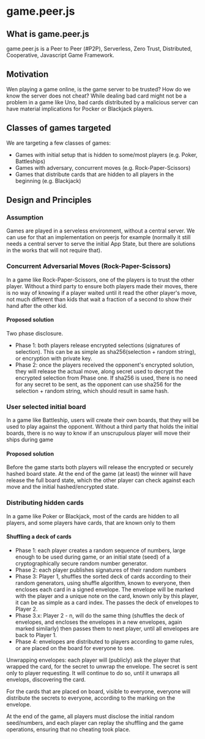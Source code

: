 # game.peer.js

## What is game.peer.js
game.peer.js is a Peer to Peer (#P2P), Serverless, Zero Trust, Distributed, Cooperative, Javascript Game Framework.

## Motivation
Wen playing a game online, is the game server to be trusted? How do we know the server does not cheat? While dealing bad card might not be a problem in a game like Uno, bad cards distributed by a malicious server can have material implications for Pocker or Blackjack players.

## Classes of games targeted
We are targeting a few classes of games:
 - Games with initial setup that is hidden to some/most players (e.g. Poker, Battleships)
 - Games with adversary, concurrent moves (e.g. Rock-Paper-Scissors) 
 - Games that distribute cards that are hidden to all players in the beginning (e.g. Blackjack)
 
## Design and Principles

### Assumption
Games are played in a serveless environment, without a central server. We can use for that an implementation on peerjs for example (normally it still needs a central server to serve the initial App State, but there are solutions in the works that will not require that).

### Concurrent Adversarial Moves (Rock-Paper-Scissors)
In a game like Rock-Paper-Scissors, one of the players is to trust the other player. Without a third party to ensure both players made their moves, there is no way of knowing if a player waited until it read the other player's move, not much different than kids that wait a fraction of a second to show their hand after the other kid.

#### Proposed solution
Two phase disclosure.
- Phase 1: both players release encrypted selections (signatures of selection). This can be as simple as sha256(selection + random string), or encryption with private key.
- Phase 2: once the players received the opponent's encrypted solution, they will release the actual move, along secret used to decrypt the encrypted selection from Phase one. If sha256 is used, there is no need for any secret to be sent, as the opponent can use sha256 for the selection + random string, which should result in same hash.

### User selected initial board
In a game like Battleship, users will create their own boards, that they will be used to play against the opponent. Without a third party that holds the initial boards, there is no way to know if an unscrupulous player will move their ships during game

#### Proposed solution
Before the game starts both players will release the encrypted or securely hashed board state. At the end of the game (at least) the winner will have release the full board state, which the other player can check against each move and the initial hashed/encrypted state.

### Distributing hidden cards
In a game like Poker or Blackjack, most of the cards are hidden to all players, and some players have cards, that are known only to them

#### Shuffling a deck of cards
- Phase 1: each player creates a random sequence of numbers, large enough to be used during game, or an initial state (seed) of a cryptographically secure random number generator.
- Phase 2: each player publishes signatures of their random numbers
- Phase 3: Player 1, shuffles the sorted deck of cards according to their random generators, using shuffle algorithm, known to everyone, then encloses each card in a signed envelope. The envelope will be marked with the player and a unique note on the card, known only by this player, it can be as simple as a card index. The passes the deck of envelopes to Player 2.
- Phase 3.x: Player 2 - n, will do the same thing (shuffles the deck of envelopes, and encloses the envelopes in a new envelopes, again marked similarly) then passes them to next player, until all envelopes are back to Player 1.
- Phase 4: envelopes are distributed to players according to game rules, or are placed on the board for everyone to see.

Unwrapping envelopes: each player will (publicly) ask the player that wrapped the card, for the secret to unwrap the envelope. The secret is sent only to player requesting. It will continue to do so, until it unwraps all envelops, discovering the card.

For the cards that are placed on board, visible to everyone, everyone will distribute the secrets to everyone, according to the marking on the envelope.

At the end of the game, all players must disclose the initial random seed/numbers, and each player can replay the shuffling and the game operations, ensuring that no cheating took place.
